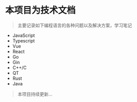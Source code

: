 # 本项目为技术文档

> 主要记录如下编程语言的各种问题以及解决方案，学习笔记

- JavaScript
- Typescript
- Vue
- React
- Go
- Gin
- C++/C
- QT
- Rust
- Java

> 本项目持续更新...
